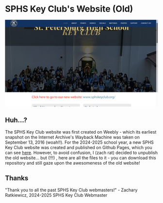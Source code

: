 # SPHS Key Club's Website (Old)
![Screenshot of old SPHS Key Club website](https://github.com/sphskeyclub/weebly/blob/main/screenshot.png?raw=true)
## Huh...?
The SPHS Key Club website was first created on Weebly - which its earliest snapshot on the Internet Archive's Wayback Machine was taken on September 13, 2016 (woah!!). For the 2024-2025 school year, a new SPHS Key Club website was created and published on Github Pages, which you can see [here](https://sphskeyclub.github.io/). However, to avoid confusion, I (zach rat) decided to unpublish the old website... but (!!!) , here are all the files to it - you can download this repository and still gaze upon the awesomeness of the old website!
## Thanks
"Thank you to all the past SPHS Key Club webmasters!" - Zachary Ratkiewicz, 2024-2025 SPHS Key Club Webmaster

